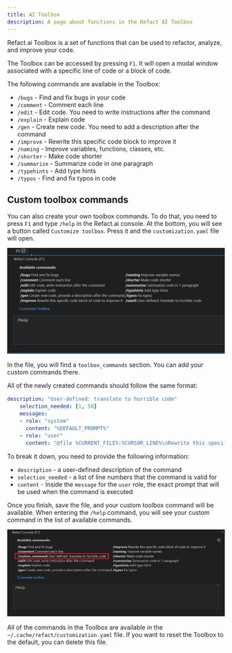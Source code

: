 ```yaml
---
title: AI Toolbox
description: A page about functions in the Refact AI Toolbox
---
```


Refact.ai Toolbox is a set of functions that can be used to 
refactor, analyze, and improve your code.

The Toolbox can be accessed by pressing `F1`. It will open a modal 
window associated with a specific line of code or a block of code.

The following commands are available in the Toolbox:
- `/bugs` - Find and fix bugs in your code
- `/comment` - Comment each line
- `/edit` - Edit code. You need to write instructions after the command
- `/explain` - Explain code
- `/gen` - Create new code. You need to add a description after the command
- `/improve` - Rewrite this specific code block to improve it
- `/naming` - Improve variables, functions, classes, etc.
- `/shorter` - Make code shorter
- `/summarize` - Summarize code in one paragraph
- `/typehints` - Add type hints
- `/typos` - Find and fix typos in code


## Custom toolbox commands

You can also create your own toolbox commands. To do that, you need to press 
`F1` and type `/help` in the Refact.ai console. At the bottom, you will see a 
button called `Customize toolbox`. Press it and the `customization.yaml` 
file will open.

![Refact Toolbox](../../../assets/toolbox.png)

In the file, you will find a `toolbox_commands` section. You can add your
custom commands there.

All of the newly created commands should follow the same format:

```yaml
description: "User-defined: translate to horrible code"
    selection_needed: [1, 50]
    messages:
    - role: "system"
      content: "%DEFAULT_PROMPT%"
    - role: "user"
      content: "@file %CURRENT_FILE%:%CURSOR_LINE%\nRewrite this specific code block into a very inefficient and cryptic one, but still correct. Rename variables to misleading gibberish. Add unnecessary complexity. Make O(N) worse. Don't forget about bad formatting and random spaces.\n\n```\n%CODE_SELECTION%```\n"
```

To break it down, you need to provide the following information:
- `description` - a user-defined description of the command
- `selection_needed` - a list of line numbers that the command is valid for
- `content` - Inside the `message` for the `user` role, the exact prompt that will be used when the command is executed

Once you finish, save the file, and your custom toolbox command will be available.
When entering the `/help` command, you will see your custom command in the list of available commands.


![Refact Toolbox](../../../assets/custom_command.png)

All of the commands in the Toolbox are available in the `~/.cache/refact/customization.yaml` file. If you want to reset the Toolbox to the default, you can delete this file.